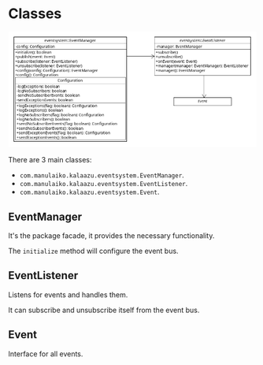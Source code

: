 Classes
=======

![diagram](uml/Classes.png)

There are 3 main classes:

 * `com.manulaiko.kalaazu.eventsystem.EventManager`.
 * `com.manulaiko.kalaazu.eventsystem.EventListener`.
 * `com.manulaiko.kalaazu.eventsystem.Event`.

EventManager
------------

It's the package facade, it provides the necessary functionality.

The `initialize` method will configure the event bus.

EventListener
-------------

Listens for events and handles them.

It can subscribe and unsubscribe itself from the event bus.

Event
-----

Interface for all events.